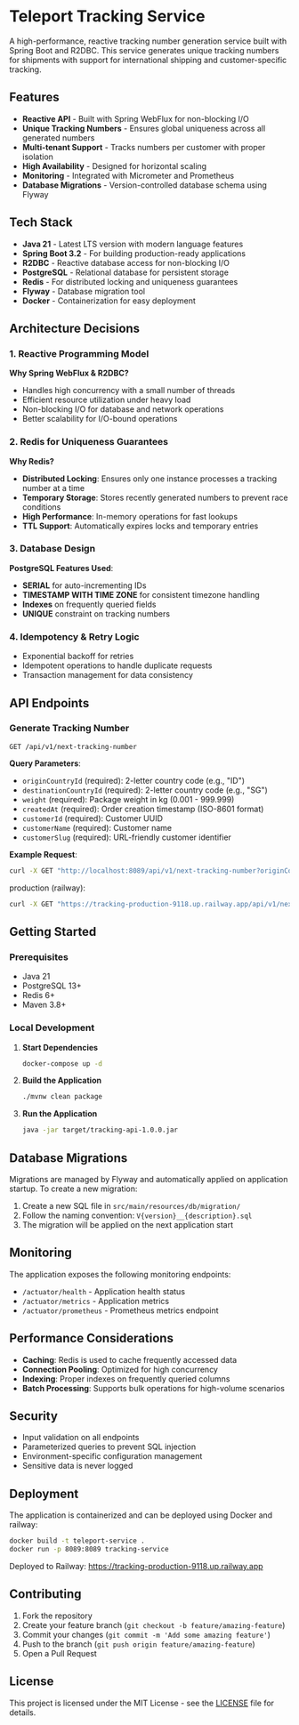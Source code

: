 # Teleport Tracking Service

A high-performance, reactive tracking number generation service built with Spring Boot and R2DBC. This service generates unique tracking numbers for shipments with support for international shipping and customer-specific tracking.

## Features

- **Reactive API** - Built with Spring WebFlux for non-blocking I/O
- **Unique Tracking Numbers** - Ensures global uniqueness across all generated numbers
- **Multi-tenant Support** - Tracks numbers per customer with proper isolation
- **High Availability** - Designed for horizontal scaling
- **Monitoring** - Integrated with Micrometer and Prometheus
- **Database Migrations** - Version-controlled database schema using Flyway

## Tech Stack

- **Java 21** - Latest LTS version with modern language features
- **Spring Boot 3.2** - For building production-ready applications
- **R2DBC** - Reactive database access for non-blocking I/O
- **PostgreSQL** - Relational database for persistent storage
- **Redis** - For distributed locking and uniqueness guarantees
- **Flyway** - Database migration tool
- **Docker** - Containerization for easy deployment

## Architecture Decisions

### 1. Reactive Programming Model

**Why Spring WebFlux & R2DBC?**
- Handles high concurrency with a small number of threads
- Efficient resource utilization under heavy load
- Non-blocking I/O for database and network operations
- Better scalability for I/O-bound operations

### 2. Redis for Uniqueness Guarantees

**Why Redis?**
- **Distributed Locking**: Ensures only one instance processes a tracking number at a time
- **Temporary Storage**: Stores recently generated numbers to prevent race conditions
- **High Performance**: In-memory operations for fast lookups
- **TTL Support**: Automatically expires locks and temporary entries

### 3. Database Design

**PostgreSQL Features Used**:
- **SERIAL** for auto-incrementing IDs
- **TIMESTAMP WITH TIME ZONE** for consistent timezone handling
- **Indexes** on frequently queried fields
- **UNIQUE** constraint on tracking numbers

### 4. Idempotency & Retry Logic

- Exponential backoff for retries
- Idempotent operations to handle duplicate requests
- Transaction management for data consistency

## API Endpoints

### Generate Tracking Number

```http
GET /api/v1/next-tracking-number
```

**Query Parameters**:
- `originCountryId` (required): 2-letter country code (e.g., "ID")
- `destinationCountryId` (required): 2-letter country code (e.g., "SG")
- `weight` (required): Package weight in kg (0.001 - 999.999)
- `createdAt` (required): Order creation timestamp (ISO-8601 format)
- `customerId` (required): Customer UUID
- `customerName` (required): Customer name
- `customerSlug` (required): URL-friendly customer identifier

**Example Request**:
```bash
curl -X GET "http://localhost:8089/api/v1/next-tracking-number?originCountryId=ID&destinationCountryId=SG&weight=1.5&createdAt=2025-06-27T18:00:00%2B07:00&customerId=123e4567-e89b-12d3-a456-426614174000&customerName=Test%20Customer&customerSlug=test-customer"
```

production (railway):
```bash
curl -X GET "https://tracking-production-9118.up.railway.app/api/v1/next-tracking-number?originCountryId=ID&destinationCountryId=SG&weight=1.5&createdAt=2025-06-27T18:00:00%2B07:00&customerId=123e4567-e89b-12d3-a456-426614174000&customerName=Test%20Customer&customerSlug=test-customer"
````

## Getting Started

### Prerequisites

- Java 21
- PostgreSQL 13+
- Redis 6+
- Maven 3.8+

### Local Development

1. **Start Dependencies**
   ```bash
   docker-compose up -d
   ```

2. **Build the Application**
   ```bash
   ./mvnw clean package
   ```

3. **Run the Application**
   ```bash
   java -jar target/tracking-api-1.0.0.jar
   ```

## Database Migrations

Migrations are managed by Flyway and automatically applied on application startup. To create a new migration:

1. Create a new SQL file in `src/main/resources/db/migration/`
2. Follow the naming convention: `V{version}__{description}.sql`
3. The migration will be applied on the next application start

## Monitoring

The application exposes the following monitoring endpoints:

- `/actuator/health` - Application health status
- `/actuator/metrics` - Application metrics
- `/actuator/prometheus` - Prometheus metrics endpoint

## Performance Considerations

- **Caching**: Redis is used to cache frequently accessed data
- **Connection Pooling**: Optimized for high concurrency
- **Indexing**: Proper indexes on frequently queried columns
- **Batch Processing**: Supports bulk operations for high-volume scenarios

## Security

- Input validation on all endpoints
- Parameterized queries to prevent SQL injection
- Environment-specific configuration management
- Sensitive data is never logged

## Deployment

The application is containerized and can be deployed using Docker and railway:

```bash
docker build -t teleport-service .
docker run -p 8089:8089 tracking-service
```

Deployed to Railway: https://tracking-production-9118.up.railway.app

## Contributing

1. Fork the repository
2. Create your feature branch (`git checkout -b feature/amazing-feature`)
3. Commit your changes (`git commit -m 'Add some amazing feature'`)
4. Push to the branch (`git push origin feature/amazing-feature`)
5. Open a Pull Request

## License

This project is licensed under the MIT License - see the [LICENSE](LICENSE) file for details.
